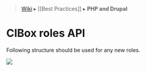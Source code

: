 > [Wiki](Home) ▸ [[Best Practices]] ▸ **PHP and Drupal**

CIBox roles API
=====

Following structure should be used for any new roles.

![](https://cloud.githubusercontent.com/assets/1316234/12507587/5720cad4-c0ff-11e5-9579-113e08ad0fb9.png)